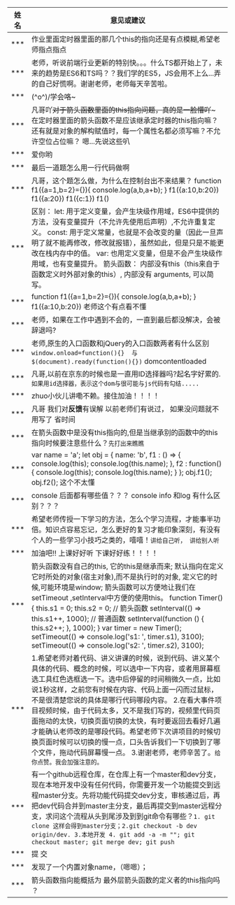 | 姓名 | 意见或建议                                                   |
| ---- | ------------------------------------------------------------ |
| ***  | 作业里面定时器里面的那几个this的指向还是有点模糊,希望老师指点指点 |
| ***  | 老师，听说前端行业更新的特别快。。。什么TS都开始上了，未来的趋势是ES6和TS吗？？我们学的ES5，JS会用不上么...弄的自己好慌啊。谢谢老师，老师每天辛苦啦。 |
| ***  | \(^o^)/学会咯~                                               |
| ***  | 凡哥吖~~对于箭头函数里面的this指向问题，真的是一脸懵吖~~~ 在定时器里面的箭头函数不是应该继承定时器的this指向嘛？ 还有就是对象的解构赋值时，每一个属性名都必须写嘛？不允许空位占位嘛？ 嗯...先说这些叭 |
| ***  | 爱你哟                                                       |
| ***  | 最后一道题怎么用一行代码做啊                                 |
| ***  | 凡哥，这个题怎么做，为什么在控制台出不来结果？ function f1({a=1,b=2}={}){ console.log(a,b,a+b); } f1({a:10,b:20}) f1({a:20}) f1({c:1}) f1() |
| ***  | 区别： let: 用于定义变量，会产生块级作用域，ES6中提供的方法，没有变量提升（不允许先使用后声明）,不允许重复定义。 const: 用于定义常量，也就是不会改变的量（因此一旦声明了就不能再修改，修改就报错），虽然如此，但是只是不能更改在栈内存中的值。 var: 也用定义变量，但是不会产生块级作用域，也有变量提升。 箭头函数： 内部没有this（this来自于函数定义时外部对象的this）, 内部没有 arguments, 可以简写。 |
| ***  | function f1({a=1,b=2}={}){ console.log(a,b,a+b); } f1({a:10,b:20}) 老师这个有点看不懂 |
| ***  | 老师，如果在工作中遇到不会的，一直到最后都没解决，会被辞退吗? |
| ***  | 老师,原生的入口函数和jQuery的入口函数两者有什么区别`window.onload=function(){}  与$(document).ready(function(){})` domcontentloaded |
| ***  | 凡哥,以前在京东的时候也是一直用ID选择器吗?起名字好累的.`如果用id选择器，表示这个dom与很可能与js代码有勾结.....` |
| ***  | zhuo小伙儿讲嘞不赖。接住加油！！！！                         |
| ***  | 凡哥 我们对**反馈**有误解 以前老师们有说过， 如果没问题就不用写了 省时间 |
| ***  | 在箭头函数中是没有this指向的,但是当继承别的函数中的this指向时候要注意些什么？`先打出来瞧瞧` |
| ***  | var name = 'a'; let obj = { name: 'b', f1 : () => { console.log(this); console.log(this.name); }, f2 : function(){ console.log(this); console.log(this.name); } }; obj.f1(); obj.f2(); 这个不太懂 |
| ***  | console 后面都有哪些值？？？ console info 和log 有什么区别？？？ |
| ***  | 希望老师传授一下学习的方法，怎么个学习流程，才能事半功倍。知识点容易忘记，怎么更好的复习才能印象深刻，有没有个人的一些学习小技巧之类的，嘻嘻！`讲给自己听， 讲给别人听` |
| ***  | 加油吧!! 上课好好听 下课好好练！！！！                       |
| ***  | 箭头函数没有自己的this, 它的this是继承而来; 默认指向在定义它时所处的对象(宿主对象),而不是执行时的对象, 定义它的时候,可能环境是window; 箭头函数可以方便地让我们在 setTimeout ,setInterval中方便的使用this。 function Timer() { this.s1 = 0; this.s2 = 0; // 箭头函数 setInterval(() => this.s1++, 1000); // 普通函数 setInterval(function () { this.s2++; }, 1000); } var timer = new Timer(); setTimeout(() => console.log('s1: ', timer.s1), 3100); setTimeout(() => console.log('s2: ', timer.s2), 3100); |
| ***  | 1.希望老师对着代码、讲义讲课的时候，说到代码、讲义某个具体的代码、概念的时候，可以选中一下内容，或者用屏幕框选工具红色选框选一下。选中后停留的时间稍微久一点，比如说1秒这样，之前您有时候在内容、代码上面一闪而过鼠标，不是很清楚您说的具体是哪行代码哪段内容。 2.在看大事件项目视频时候，由于代码太多，又不是我们写的，视频里代码页面拖动的太快，切换页面切换的太快，有时要返回去看好几遍才能确认老师改的是哪段代码。希望老师下次讲项目的时候切换页面时候可以切换的慢一点，口头告诉我们一下切换到了哪个文件，拖动代码屏幕慢一点。 3.谢谢老师，老师辛苦了。`给你点赞。我会加强注意的。` |
| ***  | 有一个github远程仓库，在仓库上有一个master和dev分支，现在本地开发中没有任何代码，你需要开发一个功能提交到远程master分支。先将功能代码提交dev分支，审核通过后，再把dev代码合并到master主分支，最后再提交到master远程分支，求问这个流程从头到尾涉及到到git命令有哪些？`1. git clone 这样会得到master分支；2.git checkout -b dev origin/dev. 3.本地开发 4. git add -a -m ""; git checkout master; git merge dev; git push` |
| ***  | 提 交                                                        |
| ***  | 发现了一个内置对象name，（嗯嗯）；                           |
| ***  | 箭头函数指向能概括为 最外层箭头函数的定义者的this指向吗 ？   |